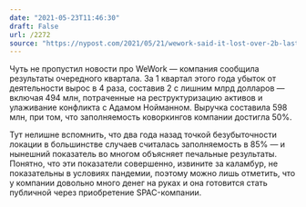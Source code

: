 ```yaml
---
date: "2021-05-23T11:46:30"
draft: False
url: /2272
source: "https://nypost.com/2021/05/21/wework-said-it-lost-over-2b-last-quarter-as-it-prepares-to-go-public/"
---
```


Чуть не пропустил новости про WeWork — компания сообщила результаты очередного квартала. За 1 квартал этого года убыток от деятельности вырос в 4 раза, составив 2 с лишним млрд долларов — включая 494 млн, потраченные на реструктуризацию активов и улаживание конфликта с Адамом Нойманном. Выручка составила 598 млн, при том, что заполняемость коворкингов компании достигла 50%.

Тут нелишне вспомнить, что два года назад точкой безубыточности локации в большинстве случаев считалась заполняемость в 85% — и нынешний показатель во многом объясняет печальные результаты. Понятно, что эти показатели совершенно, извините за каламбур, не показательны в условиях пандемии, поэтому можно лишь отметить, что у компании довольно много денег на руках и она готовится стать публичной через приобретение SPAC-компании.
